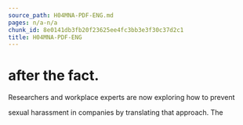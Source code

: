 ```yaml
---
source_path: H04MNA-PDF-ENG.md
pages: n/a-n/a
chunk_id: 8e0141db3fb20f23625ee4fc3bb3e3f30c37d2c1
title: H04MNA-PDF-ENG
---
```

# after the fact.

Researchers and workplace experts are now exploring how to prevent

sexual harassment in companies by translating that approach. The

